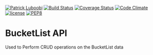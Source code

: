 [![Patrick Luboobi](https://img.shields.io/badge/Patrick%20Luboobi-BucketListAPI-green.svg)]()
[![Build Status](https://travis-ci.org/patlub/BucketListAPI.svg?branch=dev)](https://travis-ci.org/patlub/BucketListAPI)
[![Coverage Status](https://coveralls.io/repos/github/patlub/BucketListAPI/badge.svg?branch=dev)](https://coveralls.io/github/patlub/BucketListAPI?branch=dev)
[![Code Climate](https://codeclimate.com/github/patlub/BucketListAPI/badges/gpa.svg)](https://codeclimate.com/github/patlub/bucketListAPI)
[![license](https://img.shields.io/github/license/mashape/apistatus.svg)]()
[![PEP8](https://img.shields.io/badge/code%20style-pep8-orange.svg)](https://www.python.org/dev/peps/pep-0008/)

# BucketList API

Used to Perform CRUD operations on the BucketList data